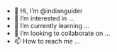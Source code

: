 - 👋 Hi, I’m @indianguider
- 👀 I’m interested in ...
- 🌱 I’m currently learning ...
- 💞️ I’m looking to collaborate on ...
- 📫 How to reach me ...

<!---
indianguider/indianguider is a ✨ special ✨ repository because its `README.md` (this file) appears on your GitHub profile.
You can click the Preview link to take a look at your changes.
--->

